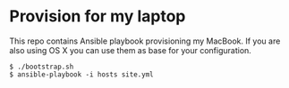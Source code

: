 # Provision for my laptop

This repo contains Ansible playbook provisioning my MacBook.
If you are also using OS X you can use them as base for your configuration.

```shell
$ ./bootstrap.sh
$ ansible-playbook -i hosts site.yml
```
